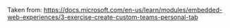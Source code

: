 Taken from: https://docs.microsoft.com/en-us/learn/modules/embedded-web-experiences/3-exercise-create-custom-teams-personal-tab